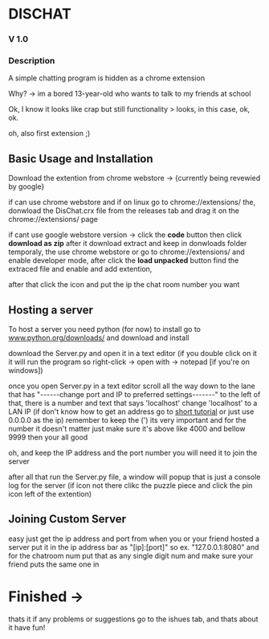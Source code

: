 # DISCHAT

### V 1.0

### Description
A simple chatting program is hidden as a chrome extension

Why? -> im a bored 13-year-old who wants to talk to my friends at school

Ok, I know it looks like crap but still functionality > looks, in this case, ok, ok.

oh, also first extension ;)

## Basic Usage and Installation

Download the extention from chrome webstore -> {currently being revewied by google}

if can use chrome webstore and if on linux go to chrome://extensions/ the, donwload the DisChat.crx file from the releases tab and drag it on the chrome://extensions/  page

if cant use google webstore version -> click the __code__ button then click __download as zip__ after it download extract and keep in donwloads folder temporaly, the use chrome webstore or go to chrome://extensions/ and enable developer mode, after click the __load unpacked__ button find the extraced file and enable and add extention,

after that click the icon and put the ip the chat room number you want

## Hosting a server

To host a server you need python (for now) to install go to www.python.org/downloads/ and download and install

download the Server.py and open it in a text editor (if you double click on it it will run the program so right-click -> open with -> notepad [if you're on windows])

once you open Server.py in a text editor scroll all the way down to the lane that has "------change port and IP to preferred settings-------" 
to the left of that, there is a number and text that says 'localhost' change 'localhost' to a LAN IP (if don't know how to get an address go to [short tutorial](https://networking.grok.lsu.edu/article.aspx?articleid=14842&printable=y) or just use 0.0.0.0 as the ip) remember to keep the (') its very important
and for the number it doesn't matter just make sure it's above like 4000 and bellow 9999 then your all good

oh, and keep the IP address and the port number you will need it to join the server

after all that run the Server.py file, a window will popup that is just a console log for the server (if icon not there clikc the puzzle piece and click the pin icon left of the extention)

## Joining Custom Server

easy just get the ip address and port from when you or your friend hosted a server put it in the ip address bar as "[ip]:[port]" so ex. "127.0.0.1:8080"
and for the chatroom num put that as any single digit num and make sure your friend puts the same one in

# Finished ->

thats it if any problems or suggestions go to the ishues tab, and thats about it have fun!

